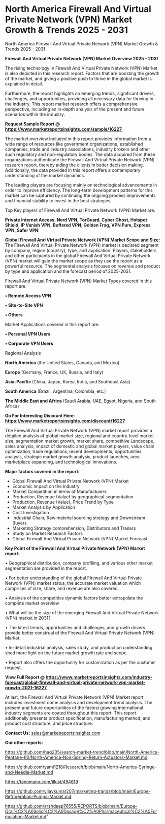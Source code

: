 # North America Firewall And Virtual Private Network (VPN) Market Growth & Trends 2025 - 2031
North America Firewall And Virtual Private Network (VPN) Market Growth & Trends 2025 - 2031

<Strong> Firewall And Virtual Private Network (VPN) Market Overview 2025 - 2031</strong>

The rising technology in Firewall And Virtual Private Network (VPN) Market is also depicted in this research report. Factors that are boosting the growth of the market, and giving a positive push to thrive in the global market is explained in detail.

Furthermore, the report highlights on emerging trends, significant drivers, challenges, and opportunities, providing all necessary data for thriving in the industry. This report market research offers a comprehensive perspective, including an in-depth analysis of the present and future scenarios within the industry.

<strong>Request Sample Report @ <a href=https://www.marketreportsinsights.com/sample/16227>https://www.marketreportsinsights.com/sample/16227</a></strong>

The market overview included in this report provides information from a wide range of resources like government organizations, established companies, trade and industry associations, industry brokers and other such regulatory and non-regulatory bodies. The data acquired from these organizations authenticate the Firewall And Virtual Private Network (VPN) research report, thereby aiding the clients in better decision making. Additionally, the data provided in this report offers a contemporary understanding of the market dynamics.

The leading players are focusing mainly on technological advancements in order to improve efficiency. The long-term development patterns for this market can be captured by continuing the ongoing process improvements and financial stability to invest in the best strategies.

Top Key players of Firewall And Virtual Private Network (VPN) Market are:

<strong>Private Internet Access, Nord VPN, TorGuard, Cyber Ghost, Hotspot Shield, IP Vanish VPN, Buffered VPN, Golden Frog, VPN Pure, Express VPN, Safer VPN</strong>

<strong><b>Global Firewall And Virtual Private Network (VPN) Market Scope and Size:</b></strong>
The Firewall And Virtual Private Network (VPN) market is declared segment by company, region (country), type, and application. Players, stakeholders, and other participants in the global Firewall And Virtual Private Network (VPN) market will gain the market scope as they use the report as a powerful resource. The segmental analysis focuses on revenue and product by type and application and the forecast period of 2025-2031.

Firewall And Virtual Private Network (VPN) Market Types covered in this report are:

<strong>• Remote Access VPN

• Site-to-Site VPN

• Others</strong>

Market Applications covered in this report are:

<strong>• Personal VPN Users

• Corporate VPN Users</strong> 

Regional Analysis

<strong>North America</strong> (the United States, Canada, and Mexico)

<strong>Europe</strong> (Germany, France, UK, Russia, and Italy)

<strong>Asia-Pacific</strong> (China, Japan, Korea, India, and Southeast Asia)

<strong>South America</strong> (Brazil, Argentina, Colombia, etc.)

<strong>The Middle East and Africa</strong> (Saudi Arabia, UAE, Egypt, Nigeria, and South Africa)

<strong>Go For Interesting Discount Here: <a href=https://www.marketreportsinsights.com/discount/16227>https://www.marketreportsinsights.com/discount/16227</a></strong>

The Firewall And Virtual Private Network (VPN) market report provides a detailed analysis of global market size, regional and country-level market size, segmentation market growth, market share, competitive Landscape, sales analysis, impact of domestic and global market players, value chain optimization, trade regulations, recent developments, opportunities analysis, strategic market growth analysis, product launches, area marketplace expanding, and technological innovations.

<strong><b>Major factors covered in the report:</b></strong>
<ul>
  <li>Global Firewall And Virtual Private Network (VPN) Market </li>
  <li>Economic Impact on the Industry</li>
  <li>Market Competition in terms of Manufacturers</li>
  <li>Production, Revenue (Value) by geographical segmentation</li>
  <li>Production, Revenue (Value), Price Trend by Type</li>
  <li>Market Analysis by Application</li>
  <li>Cost Investigation</li>
  <li>Industrial Chain, Raw material sourcing strategy and Downstream Buyers</li>
  <li>Marketing Strategy comprehension, Distributors and Traders</li>
  <li>Study on Market Research Factors</li>
  <li>Global Firewall And Virtual Private Network (VPN) Market Forecast</li>
</ul>

<strong><b>Key Point of the Firewall And Virtual Private Network (VPN) Market report:</b></strong>

• Geographical distribution, company profiling, and various other market segmentation are provided in the report.

• For better understanding of the global Firewall And Virtual Private Network (VPN) market status, the accurate market valuation which comprises of size, share, and revenue are also covered.

• Analysis of the competitive dynamic factors better extrapolate the complete market overview

• What will be the size of the emerging Firewall And Virtual Private Network (VPN) market in 2031?

• The latest trends, opportunities and challenges, and growth drivers provide better construal of the Firewall And Virtual Private Network (VPN) Market.

• In-detail industrial analysis, sales study, and production understanding shed more light on the future market growth rate and scope.

• Report also offers the opportunity for customization as per the customer request.

<strong><b>View Full Report @ <a href=https://www.marketreportsinsights.com/industry-forecast/global-firewall-and-virtual-private-network-vpn-market-growth-2021-16227>https://www.marketreportsinsights.com/industry-forecast/global-firewall-and-virtual-private-network-vpn-market-growth-2021-16227</a></b></strong>


At last, the Firewall And Virtual Private Network (VPN) Market report includes investment come analysis and development trend analysis. The present and future opportunities of the fastest growing international industry segments are coated throughout this report. This report additionally presents product specification, manufacturing method, and product cost structure, and price structure.

<strong>Contact Us:</strong>
sales@marketreportsinsights.com

<strong>Our other reports:</strong>

<a href=https://github.com/haq235/search-market-trend/blob/main/North-America-Pentane-60/North-America-Non-Spring-Return-Actuators-Market.md>https://github.com/haq235/search-market-trend/blob/main/North-America-Pentane-60/North-America-Non-Spring-Return-Actuators-Market.md</a>

<a href=https://github.com/yami1218/Research/blob/main/North-America-Syringe-and-Needle-Market.md>https://github.com/yami1218/Research/blob/main/North-America-Syringe-and-Needle-Market.md</a>

<a href=https://tanomuno.com/illust/494619>https://tanomuno.com/illust/494619</a>

<a href=https://github.com/vijaykumar207/marketing-trands/blob/main/Europe-Refrigeration-Pumps-Market.md>https://github.com/vijaykumar207/marketing-trands/blob/main/Europe-Refrigeration-Pumps-Market.md</a>

<a href=https://github.com/arshdeep76555/REPORTS/blob/main/Europe-Oral%C2%A0Solid%C2%A0Dosage%C2%A0Pharmaceutical%C2%A0Formulation-Market.md>https://github.com/arshdeep76555/REPORTS/blob/main/Europe-Oral%C2%A0Solid%C2%A0Dosage%C2%A0Pharmaceutical%C2%A0Formulation-Market.md</a>"

